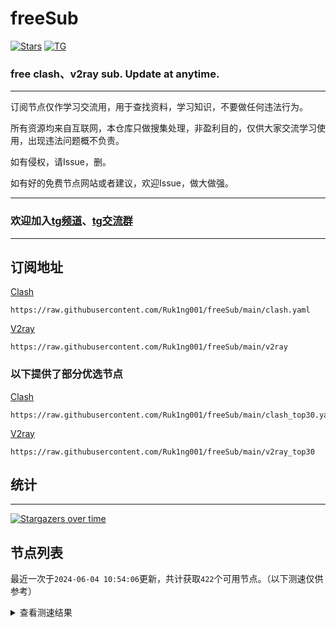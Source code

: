 # freeSub
[![Stars](https://img.shields.io/github/stars/Ruk1ng001/freeSub)](https://github.com/Ruk1ng001/freeSub/stargazers)
[![TG](https://img.shields.io/badge/Telegram-gray?logo=Telegram)](https://t.me/Ruk1ng001)
### free clash、v2ray sub. Update at anytime.

---

订阅节点仅作学习交流用，用于查找资料，学习知识，不要做任何违法行为。

所有资源均来自互联网，本仓库只做搜集处理，非盈利目的，仅供大家交流学习使用，出现违法问题概不负责。

如有侵权，请Issue，删。

如有好的免费节点网站或者建议，欢迎Issue，做大做强。

---

### 欢迎加入[tg频道](https://t.me/Ruk1ng001)、[tg交流群](https://t.me/+-e-b04EE5Cw2NmU1)

---

## 订阅地址
[Clash](https://raw.githubusercontent.com/Ruk1ng001/freeSub/main/clash.yaml)
```
https://raw.githubusercontent.com/Ruk1ng001/freeSub/main/clash.yaml
```
[V2ray](https://raw.githubusercontent.com/Ruk1ng001/freeSub/main/v2ray)
```
https://raw.githubusercontent.com/Ruk1ng001/freeSub/main/v2ray
```
### 以下提供了部分优选节点

[Clash](https://raw.githubusercontent.com/Ruk1ng001/freeSub/main/clash_top30.yaml)
```
https://raw.githubusercontent.com/Ruk1ng001/freeSub/main/clash_top30.yaml
```
[V2ray](https://raw.githubusercontent.com/Ruk1ng001/freeSub/main/v2ray_top30)
```
https://raw.githubusercontent.com/Ruk1ng001/freeSub/main/v2ray_top30
```

## 统计

---

[![Stargazers over time](https://starchart.cc/Ruk1ng001/freeSub.svg)](https://starchart.cc/Ruk1ng001/freeSub)

## 节点列表

最近一次于`2024-06-04 10:54:06`更新，共计获取`422`个可用节点。（以下测速仅供参考）

<details> <summary>查看测速结果</summary>

| 序号 | 节点 | 带宽 | 延迟 |
|:--:|:--:|:--:|:--:|
 | 1 | TW😈github.com/Ruk1ng001_-373949811 | 4.16MB/s | 389.00ms |
 | 2 | CN😈github.com/Ruk1ng001_-1778984012 | 4.10MB/s | 370.00ms |
 | 3 | Other😈github.com/Ruk1ng001_1540433588 | 3.94MB/s | 423.00ms |
 | 4 | CN😈github.com/Ruk1ng001_-1475581390 | 3.90MB/s | 425.00ms |
 | 5 | CN😈github.com/Ruk1ng001_193044642 | 3.44MB/s | 488.00ms |
 | 6 | CN😈github.com/Ruk1ng001_2026941423 | 3.14MB/s | 1126.00ms |
 | 7 | HK😈github.com/Ruk1ng001_-1246369307 | 3.04MB/s | 444.00ms |
 | 8 | CA😈github.com/Ruk1ng001_-1024021329 | 2.74MB/s | 823.00ms |
 | 9 | CA😈github.com/Ruk1ng001_-1748553046 | 2.57MB/s | 909.00ms |
 | 10 | JP😈github.com/Ruk1ng001_1537718282 | 2.53MB/s | 460.00ms |
 | 11 | CH😈github.com/Ruk1ng001_-2039357958 | 2.37MB/s | 402.00ms |
 | 12 | HK😈github.com/Ruk1ng001_-1711970772 | 2.31MB/s | 661.00ms |
 | 13 | SG😈github.com/Ruk1ng001_-1215484271 | 2.30MB/s | 488.00ms |
 | 14 | CA😈github.com/Ruk1ng001_-1398719371 | 2.29MB/s | 908.00ms |
 | 15 | CA😈github.com/Ruk1ng001_1990736453 | 2.28MB/s | 889.00ms |
 | 16 | Other😈github.com/Ruk1ng001_1429229212 | 2.00MB/s | 1427.00ms |
 | 17 | CN😈github.com/Ruk1ng001_146912623 | 1.90MB/s | 780.00ms |
 | 18 | TW😈github.com/Ruk1ng001_25263239 | 1.84MB/s | 949.00ms |
 | 19 | CN😈github.com/Ruk1ng001_-526312261 | 1.84MB/s | 699.00ms |
 | 20 | CA😈github.com/Ruk1ng001_-1325656045 | 1.75MB/s | 851.00ms |
 | 21 | UM😈github.com/Ruk1ng001_-1116103577 | 1.72MB/s | 1282.00ms |
 | 22 | CA😈github.com/Ruk1ng001_1754639500 | 1.66MB/s | 1290.00ms |
 | 23 | JP😈github.com/Ruk1ng001_-1664460407 | 1.49MB/s | 1595.00ms |
 | 24 | JP😈github.com/Ruk1ng001_-998054739 | 1.42MB/s | 665.00ms |
 | 25 | UM😈github.com/Ruk1ng001_1348638439 | 1.42MB/s | 1175.00ms |
 | 26 | UM😈github.com/Ruk1ng001_1263919475 | 1.41MB/s | 1488.00ms |
 | 27 | CN😈github.com/Ruk1ng001_1956124865 | 1.37MB/s | 617.00ms |
 | 28 | TW😈github.com/Ruk1ng001_1684883104 | 1.31MB/s | 1319.00ms |
 | 29 | UM😈github.com/Ruk1ng001_113062972 | 1.30MB/s | 1253.00ms |
 | 30 | CA😈github.com/Ruk1ng001_2039806136 | 1.30MB/s | 1036.00ms |
 | 31 | CA😈github.com/Ruk1ng001_-445362946 | 1.29MB/s | 1533.00ms |
 | 32 | CA😈github.com/Ruk1ng001_-1494982010 | 1.29MB/s | 1615.00ms |
 | 33 | CA😈github.com/Ruk1ng001_-1967456951 | 1.28MB/s | 1502.00ms |
 | 34 | UM😈github.com/Ruk1ng001_2117225945 | 1.26MB/s | 1255.00ms |
 | 35 | Other😈github.com/Ruk1ng001_-1945634046 | 1.25MB/s | 590.00ms |
 | 36 | CA😈github.com/Ruk1ng001_750209520 | 1.22MB/s | 1635.00ms |
 | 37 | UM😈github.com/Ruk1ng001_770685880 | 1.21MB/s | 1066.00ms |
 | 38 | CA😈github.com/Ruk1ng001_1762558130 | 1.19MB/s | 1450.00ms |
 | 39 | CA😈github.com/Ruk1ng001_2145981711 | 1.18MB/s | 1649.00ms |
 | 40 | UM😈github.com/Ruk1ng001_-1295597631 | 1.18MB/s | 1683.00ms |
 | 41 | CA😈github.com/Ruk1ng001_-1989250554 | 1.16MB/s | 1081.00ms |
 | 42 | HK😈github.com/Ruk1ng001_672219509 | 1.16MB/s | 1467.00ms |
 | 43 | UM😈github.com/Ruk1ng001_-1986465562 | 1.14MB/s | 1132.00ms |
 | 44 | CA😈github.com/Ruk1ng001_1885262548 | 1.13MB/s | 1618.00ms |
 | 45 | CA😈github.com/Ruk1ng001_-512728682 | 1.13MB/s | 1714.00ms |
 | 46 | CA😈github.com/Ruk1ng001_1346541871 | 1.12MB/s | 1828.00ms |
 | 47 | UM😈github.com/Ruk1ng001_218289681 | 1.10MB/s | 1468.00ms |
 | 48 | Other😈github.com/Ruk1ng001_-1257421967 | 1.09MB/s | 1351.00ms |
 | 49 | Euro😈github.com/Ruk1ng001_-325578935 | 1.09MB/s | 912.00ms |
 | 50 | CA😈github.com/Ruk1ng001_834795342 | 1.08MB/s | 2018.00ms |
 | 51 | UM😈github.com/Ruk1ng001_1043516510 | 1.06MB/s | 1215.00ms |
 | 52 | UM😈github.com/Ruk1ng001_-1039305949 | 1.06MB/s | 1356.00ms |
 | 53 | CA😈github.com/Ruk1ng001_1313757205 | 1.06MB/s | 1695.00ms |
 | 54 | CA😈github.com/Ruk1ng001_1864580791 | 1.06MB/s | 1579.00ms |
 | 55 | CA😈github.com/Ruk1ng001_1404508037 | 1.05MB/s | 1684.00ms |
 | 56 | CA😈github.com/Ruk1ng001_-1537019358 | 1.04MB/s | 1560.00ms |
 | 57 | CA😈github.com/Ruk1ng001_200979588 | 1.04MB/s | 1322.00ms |
 | 58 | CA😈github.com/Ruk1ng001_1055795771 | 1.03MB/s | 1584.00ms |
 | 59 | CA😈github.com/Ruk1ng001_-1561258641 | 1.03MB/s | 1234.00ms |
 | 60 | SE😈github.com/Ruk1ng001_1134897662 | 1.03MB/s | 1617.00ms |
 | 61 | UM😈github.com/Ruk1ng001_1303543440 | 1.03MB/s | 1228.00ms |
 | 62 | CA😈github.com/Ruk1ng001_-896856930 | 1.03MB/s | 1282.00ms |
 | 63 | CA😈github.com/Ruk1ng001_-1296741748 | 1.02MB/s | 1512.00ms |
 | 64 | UM😈github.com/Ruk1ng001_1472351678 | 1.02MB/s | 1231.00ms |
 | 65 | UM😈github.com/Ruk1ng001_-553933340 | 1.00MB/s | 1244.00ms |
 | 66 | CA😈github.com/Ruk1ng001_1293469075 | 1020.20KB/s | 1388.00ms |
 | 67 | UM😈github.com/Ruk1ng001_-2100351759 | 1019.81KB/s | 1267.00ms |
 | 68 | UM😈github.com/Ruk1ng001_2054894954 | 1018.38KB/s | 1221.00ms |
 | 69 | CA😈github.com/Ruk1ng001_-727886657 | 1018.28KB/s | 1269.00ms |
 | 70 | Other😈github.com/Ruk1ng001_914994473 | 1017.75KB/s | 835.00ms |
 | 71 | US😈github.com/Ruk1ng001_1196487454 | 1015.28KB/s | 1083.00ms |
 | 72 | FR😈github.com/Ruk1ng001_-808344030 | 1010.41KB/s | 881.00ms |
 | 73 | CA😈github.com/Ruk1ng001_819571591 | 1003.00KB/s | 1441.00ms |
 | 74 | CA😈github.com/Ruk1ng001_-1434398084 | 1001.30KB/s | 1528.00ms |
 | 75 | CN😈github.com/Ruk1ng001_83798323 | 993.06KB/s | 386.00ms |
 | 76 | CA😈github.com/Ruk1ng001_1898980576 | 992.80KB/s | 1946.00ms |
 | 77 | UM😈github.com/Ruk1ng001_-541801398 | 992.66KB/s | 704.00ms |
 | 78 | Other😈github.com/Ruk1ng001_1045767185 | 987.81KB/s | 1851.00ms |
 | 79 | KZ😈github.com/Ruk1ng001_1381360211 | 981.39KB/s | 1110.00ms |
 | 80 | CA😈github.com/Ruk1ng001_-342995459 | 980.59KB/s | 1969.00ms |
 | 81 | US😈github.com/Ruk1ng001_751801315 | 974.54KB/s | 725.00ms |
 | 82 | SG😈github.com/Ruk1ng001_-2134427733 | 972.28KB/s | 392.00ms |
 | 83 | CN😈github.com/Ruk1ng001_-495126763 | 970.07KB/s | 406.00ms |
 | 84 | US😈github.com/Ruk1ng001_-2075351325 | 969.30KB/s | 756.00ms |
 | 85 | GB😈github.com/Ruk1ng001_-451879601 | 968.71KB/s | 977.00ms |
 | 86 | US😈github.com/Ruk1ng001_861234925 | 963.14KB/s | 989.00ms |
 | 87 | Other😈github.com/Ruk1ng001_1877566203 | 962.08KB/s | 886.00ms |
 | 88 | CA😈github.com/Ruk1ng001_-693337750 | 961.60KB/s | 1848.00ms |
 | 89 | GB😈github.com/Ruk1ng001_636364038 | 960.59KB/s | 1346.00ms |
 | 90 | US😈github.com/Ruk1ng001_2059897149 | 959.28KB/s | 728.00ms |
 | 91 | US😈github.com/Ruk1ng001_-98611197 | 958.49KB/s | 748.00ms |
 | 92 | CA😈github.com/Ruk1ng001_1252535775 | 956.25KB/s | 1407.00ms |
 | 93 | Euro😈github.com/Ruk1ng001_-255887498 | 954.62KB/s | 793.00ms |
 | 94 | Other😈github.com/Ruk1ng001_-1973949967 | 953.56KB/s | 765.00ms |
 | 95 | FR😈github.com/Ruk1ng001_955397849 | 952.72KB/s | 927.00ms |
 | 96 | Euro😈github.com/Ruk1ng001_339469019 | 951.90KB/s | 1359.00ms |
 | 97 | UM😈github.com/Ruk1ng001_-260591566 | 950.33KB/s | 816.00ms |
 | 98 | US😈github.com/Ruk1ng001_359337624 | 950.14KB/s | 745.00ms |
 | 99 | KR😈github.com/Ruk1ng001_1125428472 | 947.98KB/s | 1662.00ms |
 | 100 | UM😈github.com/Ruk1ng001_-365229231 | 947.33KB/s | 863.00ms |
 | 101 | IE😈github.com/Ruk1ng001_396799181 | 947.09KB/s | 944.00ms |
 | 102 | UM😈github.com/Ruk1ng001_-1196661995 | 944.58KB/s | 758.00ms |
 | 103 | FR😈github.com/Ruk1ng001_-1061809872 | 944.40KB/s | 986.00ms |
 | 104 | CN😈github.com/Ruk1ng001_-1180751006 | 936.98KB/s | 1390.00ms |
 | 105 | FR😈github.com/Ruk1ng001_-416544445 | 931.89KB/s | 783.00ms |
 | 106 | FR😈github.com/Ruk1ng001_1940263112 | 931.83KB/s | 1814.00ms |
 | 107 | CA😈github.com/Ruk1ng001_1146019942 | 929.36KB/s | 1767.00ms |
 | 108 | Other😈github.com/Ruk1ng001_-904167292 | 927.47KB/s | 1794.00ms |
 | 109 | PL😈github.com/Ruk1ng001_-1461598562 | 926.25KB/s | 1040.00ms |
 | 110 | FR😈github.com/Ruk1ng001_1582206346 | 925.82KB/s | 968.00ms |
 | 111 | FR😈github.com/Ruk1ng001_-379124212 | 920.16KB/s | 797.00ms |
 | 112 | FR😈github.com/Ruk1ng001_2090908757 | 912.54KB/s | 796.00ms |
 | 113 | UM😈github.com/Ruk1ng001_47782450 | 910.70KB/s | 840.00ms |
 | 114 | Other😈github.com/Ruk1ng001_1204572425 | 909.13KB/s | 814.00ms |
 | 115 | CA😈github.com/Ruk1ng001_-316410428 | 907.98KB/s | 1946.00ms |
 | 116 | CA😈github.com/Ruk1ng001_-189472759 | 904.38KB/s | 1507.00ms |
 | 117 | US😈github.com/Ruk1ng001_-1307615439 | 904.38KB/s | 741.00ms |
 | 118 | CA😈github.com/Ruk1ng001_1132634313 | 903.11KB/s | 939.00ms |
 | 119 | US😈github.com/Ruk1ng001_1823598975 | 902.22KB/s | 879.00ms |
 | 120 | GB😈github.com/Ruk1ng001_-1336301803 | 898.45KB/s | 702.00ms |
 | 121 | UM😈github.com/Ruk1ng001_1164939621 | 897.08KB/s | 924.00ms |
 | 122 | HK😈github.com/Ruk1ng001_1105575492 | 896.24KB/s | 603.00ms |
 | 123 | RU😈github.com/Ruk1ng001_-1192017962 | 896.12KB/s | 1017.00ms |
 | 124 | CA😈github.com/Ruk1ng001_-996834628 | 893.89KB/s | 1310.00ms |
 | 125 | Other😈github.com/Ruk1ng001_2137823611 | 892.27KB/s | 856.00ms |
 | 126 | US😈github.com/Ruk1ng001_1646410468 | 890.45KB/s | 759.00ms |
 | 127 | CN😈github.com/Ruk1ng001_1825079926 | 889.04KB/s | 437.00ms |
 | 128 | FR😈github.com/Ruk1ng001_-1255259185 | 887.39KB/s | 1110.00ms |
 | 129 | FR😈github.com/Ruk1ng001_-790404634 | 883.33KB/s | 998.00ms |
 | 130 | RU😈github.com/Ruk1ng001_1143344296 | 881.61KB/s | 1113.00ms |
 | 131 | FR😈github.com/Ruk1ng001_1810107631 | 881.11KB/s | 811.00ms |
 | 132 | FR😈github.com/Ruk1ng001_1907252038 | 880.87KB/s | 817.00ms |
 | 133 | FR😈github.com/Ruk1ng001_1837942177 | 880.45KB/s | 795.00ms |
 | 134 | UM😈github.com/Ruk1ng001_972258743 | 880.14KB/s | 1023.00ms |
 | 135 | FR😈github.com/Ruk1ng001_1158107128 | 878.36KB/s | 1025.00ms |
 | 136 | Euro😈github.com/Ruk1ng001_523394580 | 878.19KB/s | 1680.00ms |
 | 137 | UM😈github.com/Ruk1ng001_226075827 | 876.10KB/s | 1701.00ms |
 | 138 | SE😈github.com/Ruk1ng001_-2007735566 | 870.97KB/s | 1523.00ms |
 | 139 | FR😈github.com/Ruk1ng001_1300892440 | 869.80KB/s | 972.00ms |
 | 140 | FR😈github.com/Ruk1ng001_-549524324 | 869.04KB/s | 981.00ms |
 | 141 | CA😈github.com/Ruk1ng001_577571612 | 869.03KB/s | 1227.00ms |
 | 142 | CA😈github.com/Ruk1ng001_-1938655957 | 862.50KB/s | 1713.00ms |
 | 143 | FR😈github.com/Ruk1ng001_-933872702 | 860.37KB/s | 1180.00ms |
 | 144 | TW😈github.com/Ruk1ng001_-255750114 | 860.18KB/s | 1676.00ms |
 | 145 | FR😈github.com/Ruk1ng001_-903392398 | 860.07KB/s | 821.00ms |
 | 146 | US😈github.com/Ruk1ng001_-930677169 | 859.37KB/s | 1423.00ms |
 | 147 | CA😈github.com/Ruk1ng001_-369579163 | 858.74KB/s | 1795.00ms |
 | 148 | FR😈github.com/Ruk1ng001_607364820 | 854.86KB/s | 842.00ms |
 | 149 | FR😈github.com/Ruk1ng001_2045795544 | 854.63KB/s | 776.00ms |
 | 150 | Other😈github.com/Ruk1ng001_-969835935 | 853.80KB/s | 805.00ms |
 | 151 | UM😈github.com/Ruk1ng001_-225360127 | 853.32KB/s | 1414.00ms |
 | 152 | US😈github.com/Ruk1ng001_-1401226502 | 853.11KB/s | 1445.00ms |
 | 153 | CN😈github.com/Ruk1ng001_1843838071 | 851.60KB/s | 1545.00ms |
 | 154 | FR😈github.com/Ruk1ng001_1540704172 | 851.09KB/s | 834.00ms |
 | 155 | FR😈github.com/Ruk1ng001_-1815876387 | 850.81KB/s | 832.00ms |
 | 156 | US😈github.com/Ruk1ng001_476576167 | 847.61KB/s | 802.00ms |
 | 157 | TW😈github.com/Ruk1ng001_-1287843981 | 846.68KB/s | 1512.00ms |
 | 158 | FR😈github.com/Ruk1ng001_1037780964 | 842.61KB/s | 771.00ms |
 | 159 | UM😈github.com/Ruk1ng001_-2005934055 | 839.80KB/s | 829.00ms |
 | 160 | FR😈github.com/Ruk1ng001_-1556674725 | 837.96KB/s | 849.00ms |
 | 161 | Other😈github.com/Ruk1ng001_841635199 | 834.64KB/s | 891.00ms |
 | 162 | FR😈github.com/Ruk1ng001_-726199911 | 833.19KB/s | 1074.00ms |
 | 163 | US😈github.com/Ruk1ng001_-836886721 | 833.08KB/s | 1022.00ms |
 | 164 | JP😈github.com/Ruk1ng001_-1068815478 | 831.37KB/s | 439.00ms |
 | 165 | CA😈github.com/Ruk1ng001_-155765267 | 830.74KB/s | 1449.00ms |
 | 166 | UM😈github.com/Ruk1ng001_-1854696197 | 828.66KB/s | 908.00ms |
 | 167 | FR😈github.com/Ruk1ng001_331755800 | 828.27KB/s | 836.00ms |
 | 168 | Other😈github.com/Ruk1ng001_-1690197217 | 827.10KB/s | 975.00ms |
 | 169 | FR😈github.com/Ruk1ng001_-834642622 | 824.66KB/s | 850.00ms |
 | 170 | FR😈github.com/Ruk1ng001_1458109122 | 822.57KB/s | 1556.00ms |
 | 171 | US😈github.com/Ruk1ng001_1731875963 | 821.20KB/s | 1124.00ms |
 | 172 | FR😈github.com/Ruk1ng001_789564023 | 819.30KB/s | 1028.00ms |
 | 173 | IE😈github.com/Ruk1ng001_450485023 | 816.54KB/s | 974.00ms |
 | 174 | FR😈github.com/Ruk1ng001_-1182933090 | 814.47KB/s | 1337.00ms |
 | 175 | CN😈github.com/Ruk1ng001_-1829610778 | 814.40KB/s | 1402.00ms |
 | 176 | GB😈github.com/Ruk1ng001_142525305 | 813.85KB/s | 1035.00ms |
 | 177 | Other😈github.com/Ruk1ng001_-962040677 | 812.44KB/s | 910.00ms |
 | 178 | FR😈github.com/Ruk1ng001_-771843790 | 810.81KB/s | 818.00ms |
 | 179 | Other😈github.com/Ruk1ng001_-373948873 | 806.08KB/s | 861.00ms |
 | 180 | CA😈github.com/Ruk1ng001_1397889987 | 802.90KB/s | 1812.00ms |
 | 181 | DE😈github.com/Ruk1ng001_-1549196846 | 802.68KB/s | 921.00ms |
 | 182 | UM😈github.com/Ruk1ng001_-1920061911 | 801.21KB/s | 1239.00ms |
 | 183 | CA😈github.com/Ruk1ng001_1301466806 | 797.84KB/s | 1944.00ms |
 | 184 | CA😈github.com/Ruk1ng001_-1175857349 | 793.56KB/s | 1559.00ms |
 | 185 | UM😈github.com/Ruk1ng001_112368244 | 792.28KB/s | 794.00ms |
 | 186 | CN😈github.com/Ruk1ng001_85191296 | 790.68KB/s | 1407.00ms |
 | 187 | CA😈github.com/Ruk1ng001_-1975871129 | 789.52KB/s | 1540.00ms |
 | 188 | Americas😈github.com/Ruk1ng001_1388672434 | 787.28KB/s | 2056.00ms |
 | 189 | FR😈github.com/Ruk1ng001_1063657475 | 784.99KB/s | 1719.00ms |
 | 190 | Asia😈github.com/Ruk1ng001_-1338012212 | 784.63KB/s | 719.00ms |
 | 191 | FR😈github.com/Ruk1ng001_475009219 | 781.52KB/s | 1067.00ms |
 | 192 | FR😈github.com/Ruk1ng001_-1857771266 | 779.00KB/s | 888.00ms |
 | 193 | PL😈github.com/Ruk1ng001_-2015781005 | 777.86KB/s | 1026.00ms |
 | 194 | Other😈github.com/Ruk1ng001_-1145117472 | 775.56KB/s | 964.00ms |
 | 195 | US😈github.com/Ruk1ng001_-1432701437 | 772.63KB/s | 997.00ms |
 | 196 | US😈github.com/Ruk1ng001_-1144686987 | 763.75KB/s | 1051.00ms |
 | 197 | FR😈github.com/Ruk1ng001_2065431990 | 760.58KB/s | 1865.00ms |
 | 198 | FR😈github.com/Ruk1ng001_460132446 | 754.92KB/s | 1508.00ms |
 | 199 | UM😈github.com/Ruk1ng001_-1090185355 | 752.93KB/s | 1577.00ms |
 | 200 | UK😈github.com/Ruk1ng001_1729989681 | 751.10KB/s | 752.00ms |
 | 201 | FR😈github.com/Ruk1ng001_1183638361 | 748.40KB/s | 892.00ms |
 | 202 | CN😈github.com/Ruk1ng001_1817704910 | 746.71KB/s | 1313.00ms |
 | 203 | RU😈github.com/Ruk1ng001_-1510030157 | 740.85KB/s | 1117.00ms |
 | 204 | PL😈github.com/Ruk1ng001_-1858775381 | 740.82KB/s | 1031.00ms |
 | 205 | US😈github.com/Ruk1ng001_1426887277 | 739.95KB/s | 1049.00ms |
 | 206 | UM😈github.com/Ruk1ng001_114711799 | 739.88KB/s | 1362.00ms |
 | 207 | CN😈github.com/Ruk1ng001_-141037661 | 738.85KB/s | 927.00ms |
 | 208 | UM😈github.com/Ruk1ng001_-1491882096 | 730.79KB/s | 1173.00ms |
 | 209 | Other😈github.com/Ruk1ng001_699531975 | 730.71KB/s | 1052.00ms |
 | 210 | GB😈github.com/Ruk1ng001_-484638467 | 727.58KB/s | 719.00ms |
 | 211 | GB😈github.com/Ruk1ng001_-1230510135 | 726.29KB/s | 756.00ms |
 | 212 | CA😈github.com/Ruk1ng001_-1163513207 | 726.13KB/s | 1747.00ms |
 | 213 | Other😈github.com/Ruk1ng001_788027849 | 724.74KB/s | 1064.00ms |
 | 214 | JP😈github.com/Ruk1ng001_-1656120835 | 722.96KB/s | 784.00ms |
 | 215 | GB😈github.com/Ruk1ng001_-2123012980 | 721.33KB/s | 762.00ms |
 | 216 | CN😈github.com/Ruk1ng001_50248640 | 721.13KB/s | 1554.00ms |
 | 217 | FR😈github.com/Ruk1ng001_1428602512 | 720.15KB/s | 817.00ms |
 | 218 | Other😈github.com/Ruk1ng001_1332482504 | 704.24KB/s | 1106.00ms |
 | 219 | CA😈github.com/Ruk1ng001_-522922884 | 701.84KB/s | 1272.00ms |
 | 220 | FR😈github.com/Ruk1ng001_995614948 | 698.45KB/s | 1123.00ms |
 | 221 | CA😈github.com/Ruk1ng001_773582329 | 698.25KB/s | 1960.00ms |
 | 222 | DE😈github.com/Ruk1ng001_-1157089419 | 697.11KB/s | 1107.00ms |
 | 223 | Other😈github.com/Ruk1ng001_494852663 | 694.53KB/s | 1114.00ms |
 | 224 | Other😈github.com/Ruk1ng001_898959783 | 693.93KB/s | 1409.00ms |
 | 225 | DE😈github.com/Ruk1ng001_1010364568 | 693.80KB/s | 1093.00ms |
 | 226 | DE😈github.com/Ruk1ng001_677993307 | 692.09KB/s | 1117.00ms |
 | 227 | US😈github.com/Ruk1ng001_-127118485 | 688.91KB/s | 834.00ms |
 | 228 | CA😈github.com/Ruk1ng001_576474986 | 669.76KB/s | 2248.00ms |
 | 229 | DE😈github.com/Ruk1ng001_1867123431 | 668.67KB/s | 1240.00ms |
 | 230 | US😈github.com/Ruk1ng001_-465892498 | 665.68KB/s | 914.00ms |
 | 231 | CA😈github.com/Ruk1ng001_-2121860939 | 660.69KB/s | 1212.00ms |
 | 232 | NL😈github.com/Ruk1ng001_-1924944101 | 657.52KB/s | 1143.00ms |
 | 233 | DE😈github.com/Ruk1ng001_60235898 | 655.83KB/s | 1133.00ms |
 | 234 | VE😈github.com/Ruk1ng001_-1847239308 | 651.30KB/s | 906.00ms |
 | 235 | Asia😈github.com/Ruk1ng001_1513479282 | 647.39KB/s | 1344.00ms |
 | 236 | DE😈github.com/Ruk1ng001_-2140880176 | 645.66KB/s | 1135.00ms |
 | 237 | Other😈github.com/Ruk1ng001_1901578880 | 644.36KB/s | 1147.00ms |
 | 238 | US😈github.com/Ruk1ng001_1490566360 | 644.09KB/s | 868.00ms |
 | 239 | Other😈github.com/Ruk1ng001_1482762826 | 641.06KB/s | 1345.00ms |
 | 240 | DE😈github.com/Ruk1ng001_-1822289774 | 632.95KB/s | 1172.00ms |
 | 241 | CA😈github.com/Ruk1ng001_899923451 | 631.46KB/s | 1955.00ms |
 | 242 | NL😈github.com/Ruk1ng001_-159133177 | 631.24KB/s | 1120.00ms |
 | 243 | DE😈github.com/Ruk1ng001_-2005356226 | 629.65KB/s | 1177.00ms |
 | 244 | KR😈github.com/Ruk1ng001_897863684 | 610.67KB/s | 1343.00ms |
 | 245 | FR😈github.com/Ruk1ng001_49151771 | 599.43KB/s | 1923.00ms |
 | 246 | TW😈github.com/Ruk1ng001_1170082256 | 595.26KB/s | 1946.00ms |
 | 247 | NL😈github.com/Ruk1ng001_-1308147619 | 587.14KB/s | 1178.00ms |
 | 248 | FR😈github.com/Ruk1ng001_1972596040 | 579.77KB/s | 1876.00ms |
 | 249 | NL😈github.com/Ruk1ng001_-206480777 | 579.51KB/s | 995.00ms |
 | 250 | US😈github.com/Ruk1ng001_445023364 | 576.81KB/s | 886.00ms |
 | 251 | FR😈github.com/Ruk1ng001_118942455 | 574.58KB/s | 1896.00ms |
 | 252 | CA😈github.com/Ruk1ng001_1602438490 | 572.61KB/s | 2165.00ms |
 | 253 | TW😈github.com/Ruk1ng001_-1076426700 | 572.60KB/s | 1559.00ms |
 | 254 | CA😈github.com/Ruk1ng001_952381095 | 568.33KB/s | 1623.00ms |
 | 255 | PL😈github.com/Ruk1ng001_190978668 | 567.94KB/s | 1234.00ms |
 | 256 | CA😈github.com/Ruk1ng001_1851543490 | 561.16KB/s | 2126.00ms |
 | 257 | CA😈github.com/Ruk1ng001_-367652200 | 555.54KB/s | 2082.00ms |
 | 258 | US😈github.com/Ruk1ng001_-819769132 | 554.66KB/s | 1135.00ms |
 | 259 | UM😈github.com/Ruk1ng001_-1970139382 | 551.68KB/s | 1726.00ms |
 | 260 | GB😈github.com/Ruk1ng001_1079250985 | 543.16KB/s | 1413.00ms |
 | 261 | SG😈github.com/Ruk1ng001_944543836 | 520.53KB/s | 937.00ms |
 | 262 | Americas😈github.com/Ruk1ng001_-515146921 | 504.99KB/s | 1306.00ms |
 | 263 | Asia😈github.com/Ruk1ng001_517493603 | 497.51KB/s | 1971.00ms |
 | 264 | CA😈github.com/Ruk1ng001_2003495174 | 491.33KB/s | 2417.00ms |
 | 265 | CA😈github.com/Ruk1ng001_2135935245 | 482.43KB/s | 1519.00ms |
 | 266 | CA😈github.com/Ruk1ng001_-825650430 | 478.44KB/s | 1733.00ms |
 | 267 | CA😈github.com/Ruk1ng001_-292540982 | 471.30KB/s | 1737.00ms |
 | 268 | PL😈github.com/Ruk1ng001_1723266525 | 467.06KB/s | 810.00ms |
 | 269 | Euro😈github.com/Ruk1ng001_-1231604454 | 465.77KB/s | 1527.00ms |
 | 270 | CA😈github.com/Ruk1ng001_-1607020291 | 464.81KB/s | 2090.00ms |
 | 271 | CA😈github.com/Ruk1ng001_493520724 | 459.51KB/s | 1617.00ms |
 | 272 | CA😈github.com/Ruk1ng001_54531584 | 449.76KB/s | 1512.00ms |
 | 273 | CA😈github.com/Ruk1ng001_1111747854 | 447.04KB/s | 1286.00ms |
 | 274 | FR😈github.com/Ruk1ng001_-1541685197 | 443.54KB/s | 769.00ms |
 | 275 | CA😈github.com/Ruk1ng001_1804542208 | 435.99KB/s | 1940.00ms |
 | 276 | US😈github.com/Ruk1ng001_-1113045668 | 418.25KB/s | 1642.00ms |
 | 277 | PL😈github.com/Ruk1ng001_-398873572 | 403.83KB/s | 1063.00ms |
 | 278 | JP😈github.com/Ruk1ng001_-2012582652 | 401.55KB/s | 712.00ms |
 | 279 | CA😈github.com/Ruk1ng001_878724872 | 400.16KB/s | 1486.00ms |
 | 280 | SG😈github.com/Ruk1ng001_-2131096342 | 399.14KB/s | 388.00ms |
 | 281 | CA😈github.com/Ruk1ng001_1165151255 | 386.10KB/s | 1844.00ms |
 | 282 | PL😈github.com/Ruk1ng001_727207495 | 377.53KB/s | 1185.00ms |
 | 283 | Other😈github.com/Ruk1ng001_1940271397 | 371.47KB/s | 1052.00ms |
 | 284 | TW😈github.com/Ruk1ng001_-1082638339 | 368.63KB/s | 2535.00ms |
 | 285 | CA😈github.com/Ruk1ng001_1321590311 | 361.11KB/s | 1721.00ms |
 | 286 | Euro😈github.com/Ruk1ng001_1654497340 | 351.47KB/s | 1807.00ms |
 | 287 | CN😈github.com/Ruk1ng001_705449927 | 351.40KB/s | 2109.00ms |
 | 288 | CA😈github.com/Ruk1ng001_1548902291 | 350.64KB/s | 2962.00ms |
 | 289 | TW😈github.com/Ruk1ng001_-1409113450 | 348.87KB/s | 1537.00ms |
 | 290 | CA😈github.com/Ruk1ng001_859666330 | 347.30KB/s | 2022.00ms |
 | 291 | CA😈github.com/Ruk1ng001_-751268571 | 345.88KB/s | 2340.00ms |
 | 292 | CA😈github.com/Ruk1ng001_-1472012229 | 342.18KB/s | 1482.00ms |
 | 293 | CA😈github.com/Ruk1ng001_-1206817316 | 335.58KB/s | 2329.00ms |
 | 294 | PL😈github.com/Ruk1ng001_1367369137 | 331.42KB/s | 1287.00ms |
 | 295 | CA😈github.com/Ruk1ng001_279390151 | 326.63KB/s | 2438.00ms |
 | 296 | PL😈github.com/Ruk1ng001_-211707764 | 316.69KB/s | 1486.00ms |
 | 297 | Other😈github.com/Ruk1ng001_403432722 | 314.13KB/s | 2072.00ms |
 | 298 | PL😈github.com/Ruk1ng001_610010861 | 312.13KB/s | 1348.00ms |
 | 299 | FR😈github.com/Ruk1ng001_-634455245 | 308.48KB/s | 2133.00ms |
 | 300 | DE😈github.com/Ruk1ng001_458165570 | 308.23KB/s | 1212.00ms |
 | 301 | CA😈github.com/Ruk1ng001_-345208121 | 305.81KB/s | 1854.00ms |
 | 302 | FR😈github.com/Ruk1ng001_1511055292 | 299.80KB/s | 1528.00ms |
 | 303 | Other😈github.com/Ruk1ng001_-1389362920 | 294.49KB/s | 829.00ms |
 | 304 | SG😈github.com/Ruk1ng001_-1284769544 | 286.55KB/s | 1200.00ms |
 | 305 | CA😈github.com/Ruk1ng001_-1716620041 | 285.21KB/s | 2052.00ms |
 | 306 | SG😈github.com/Ruk1ng001_59509070 | 283.99KB/s | 1186.00ms |
 | 307 | CA😈github.com/Ruk1ng001_-2111222179 | 281.21KB/s | 2245.00ms |
 | 308 | FR😈github.com/Ruk1ng001_628322009 | 278.90KB/s | 779.00ms |
 | 309 | PL😈github.com/Ruk1ng001_-140596146 | 277.57KB/s | 1344.00ms |
 | 310 | SG😈github.com/Ruk1ng001_1320228236 | 265.69KB/s | 1240.00ms |
 | 311 | UM😈github.com/Ruk1ng001_-1653275997 | 265.42KB/s | 2249.00ms |
 | 312 | PL😈github.com/Ruk1ng001_2090955147 | 263.68KB/s | 999.00ms |
 | 313 | US😈github.com/Ruk1ng001_-1716887754 | 258.04KB/s | 1624.00ms |
 | 314 | PL😈github.com/Ruk1ng001_-72080606 | 257.68KB/s | 1123.00ms |
 | 315 | US😈github.com/Ruk1ng001_1113921414 | 257.10KB/s | 1932.00ms |
 | 316 | PL😈github.com/Ruk1ng001_805204726 | 254.63KB/s | 822.00ms |
 | 317 | PL😈github.com/Ruk1ng001_506080190 | 249.67KB/s | 1450.00ms |
 | 318 | PL😈github.com/Ruk1ng001_232560701 | 248.56KB/s | 1073.00ms |
 | 319 | FR😈github.com/Ruk1ng001_631136814 | 246.97KB/s | 1744.00ms |
 | 320 | PL😈github.com/Ruk1ng001_1391354938 | 245.96KB/s | 1342.00ms |
 | 321 | CA😈github.com/Ruk1ng001_1295306959 | 245.09KB/s | 1875.00ms |
 | 322 | Americas😈github.com/Ruk1ng001_660170770 | 244.82KB/s | 2399.00ms |
 | 323 | PL😈github.com/Ruk1ng001_-1409690240 | 240.79KB/s | 993.00ms |
 | 324 | UM😈github.com/Ruk1ng001_-1854220294 | 240.54KB/s | 1343.00ms |
 | 325 | UM😈github.com/Ruk1ng001_-986054600 | 239.58KB/s | 2338.00ms |
 | 326 | TW😈github.com/Ruk1ng001_-1340086646 | 239.28KB/s | 2303.00ms |
 | 327 | PL😈github.com/Ruk1ng001_-78977996 | 233.88KB/s | 2195.00ms |
 | 328 | UM😈github.com/Ruk1ng001_532150856 | 233.35KB/s | 2611.00ms |
 | 329 | RU😈github.com/Ruk1ng001_1194237637 | 228.37KB/s | 1180.00ms |
 | 330 | CA😈github.com/Ruk1ng001_-1731197804 | 225.60KB/s | 1872.00ms |
 | 331 | CA😈github.com/Ruk1ng001_1362513501 | 223.00KB/s | 1853.00ms |
 | 332 | TW😈github.com/Ruk1ng001_-1447900392 | 221.05KB/s | 2511.00ms |
 | 333 | PL😈github.com/Ruk1ng001_2061265995 | 215.86KB/s | 1055.00ms |
 | 334 | CA😈github.com/Ruk1ng001_-1950174997 | 215.43KB/s | 1872.00ms |
 | 335 | SG😈github.com/Ruk1ng001_-1967709828 | 212.71KB/s | 1282.00ms |
 | 336 | Other😈github.com/Ruk1ng001_1086922309 | 212.12KB/s | 2931.00ms |
 | 337 | FR😈github.com/Ruk1ng001_1128113646 | 211.58KB/s | 2297.00ms |
 | 338 | CA😈github.com/Ruk1ng001_-1182257461 | 209.20KB/s | 1682.00ms |
 | 339 | FR😈github.com/Ruk1ng001_628145102 | 205.65KB/s | 1334.00ms |
 | 340 | SG😈github.com/Ruk1ng001_1778976388 | 202.59KB/s | 1267.00ms |
 | 341 | CA😈github.com/Ruk1ng001_-1934107015 | 198.86KB/s | 1734.00ms |
 | 342 | CA😈github.com/Ruk1ng001_1958750988 | 197.75KB/s | 1424.00ms |
 | 343 | Other😈github.com/Ruk1ng001_-1544359383 | 195.03KB/s | 1242.00ms |
 | 344 | CA😈github.com/Ruk1ng001_-1094104911 | 190.67KB/s | 1680.00ms |
 | 345 | CA😈github.com/Ruk1ng001_-1954741112 | 188.27KB/s | 2327.00ms |
 | 346 | PL😈github.com/Ruk1ng001_-999976788 | 187.83KB/s | 1133.00ms |
 | 347 | PL😈github.com/Ruk1ng001_-1728090304 | 186.76KB/s | 1203.00ms |
 | 348 | CN😈github.com/Ruk1ng001_564322706 | 185.35KB/s | 2416.00ms |
 | 349 | CA😈github.com/Ruk1ng001_295479432 | 184.17KB/s | 2220.00ms |
 | 350 | SG😈github.com/Ruk1ng001_-203272899 | 181.94KB/s | 1337.00ms |
 | 351 | TW😈github.com/Ruk1ng001_184998897 | 181.13KB/s | 2751.00ms |
 | 352 | SG😈github.com/Ruk1ng001_916602364 | 181.11KB/s | 1330.00ms |
 | 353 | CA😈github.com/Ruk1ng001_-1438833553 | 176.35KB/s | 2034.00ms |
 | 354 | PL😈github.com/Ruk1ng001_72585541 | 174.13KB/s | 1027.00ms |
 | 355 | Other😈github.com/Ruk1ng001_658831828 | 172.49KB/s | 1424.00ms |
 | 356 | CN😈github.com/Ruk1ng001_-2133440890 | 171.96KB/s | 954.00ms |
 | 357 | FR😈github.com/Ruk1ng001_-2129147082 | 171.14KB/s | 1202.00ms |
 | 358 | FI😈github.com/Ruk1ng001_-832093801 | 170.79KB/s | 1268.00ms |
 | 359 | CA😈github.com/Ruk1ng001_-538347527 | 166.42KB/s | 2304.00ms |
 | 360 | CA😈github.com/Ruk1ng001_-1824154564 | 165.94KB/s | 1796.00ms |
 | 361 | TW😈github.com/Ruk1ng001_1998045222 | 163.08KB/s | 1901.00ms |
 | 362 | RU😈github.com/Ruk1ng001_528691366 | 162.31KB/s | 1921.00ms |
 | 363 | DE😈github.com/Ruk1ng001_-432965243 | 160.02KB/s | 1181.00ms |
 | 364 | PL😈github.com/Ruk1ng001_430710048 | 159.54KB/s | 1171.00ms |
 | 365 | Other😈github.com/Ruk1ng001_-404911409 | 159.18KB/s | 816.00ms |
 | 366 | CA😈github.com/Ruk1ng001_-499764664 | 158.36KB/s | 2605.00ms |
 | 367 | DE😈github.com/Ruk1ng001_-47021732 | 157.92KB/s | 1185.00ms |
 | 368 | TW😈github.com/Ruk1ng001_-1009148757 | 153.78KB/s | 2459.00ms |
 | 369 | CA😈github.com/Ruk1ng001_-1890001595 | 153.43KB/s | 2113.00ms |
 | 370 | FR😈github.com/Ruk1ng001_-274181699 | 151.48KB/s | 1019.00ms |
 | 371 | PL😈github.com/Ruk1ng001_977269022 | 150.49KB/s | 1204.00ms |
 | 372 | TW😈github.com/Ruk1ng001_-2025837458 | 149.42KB/s | 1899.00ms |
 | 373 | Other😈github.com/Ruk1ng001_-336020870 | 147.30KB/s | 2371.00ms |
 | 374 | US😈github.com/Ruk1ng001_1294667749 | 145.05KB/s | 1245.00ms |
 | 375 | PL😈github.com/Ruk1ng001_153672896 | 139.30KB/s | 1222.00ms |
 | 376 | PL😈github.com/Ruk1ng001_1550423410 | 136.45KB/s | 2004.00ms |
 | 377 | UM😈github.com/Ruk1ng001_2099714449 | 130.64KB/s | 1877.00ms |
 | 378 | SG😈github.com/Ruk1ng001_-414846659 | 128.22KB/s | 2070.00ms |
 | 379 | SG😈github.com/Ruk1ng001_1529393040 | 124.53KB/s | 1303.00ms |
 | 380 | SG😈github.com/Ruk1ng001_578114619 | 121.97KB/s | 1788.00ms |
 | 381 | SG😈github.com/Ruk1ng001_1698104974 | 121.76KB/s | 1257.00ms |
 | 382 | SG😈github.com/Ruk1ng001_-36704957 | 121.69KB/s | 1254.00ms |
 | 383 | SG😈github.com/Ruk1ng001_-1077634277 | 121.05KB/s | 1256.00ms |
 | 384 | SG😈github.com/Ruk1ng001_-2103280200 | 120.94KB/s | 1245.00ms |
 | 385 | SG😈github.com/Ruk1ng001_-1307539944 | 120.88KB/s | 1252.00ms |
 | 386 | SG😈github.com/Ruk1ng001_-2134369923 | 120.84KB/s | 1251.00ms |
 | 387 | SG😈github.com/Ruk1ng001_1518864211 | 120.64KB/s | 1249.00ms |
 | 388 | SG😈github.com/Ruk1ng001_1165338189 | 120.54KB/s | 1248.00ms |
 | 389 | SG😈github.com/Ruk1ng001_1724781220 | 120.52KB/s | 1239.00ms |
 | 390 | SG😈github.com/Ruk1ng001_-362920751 | 119.33KB/s | 1229.00ms |
 | 391 | SG😈github.com/Ruk1ng001_-928377194 | 118.05KB/s | 1239.00ms |
 | 392 | Africa😈github.com/Ruk1ng001_-2036895721 | 117.41KB/s | 2210.00ms |
 | 393 | SG😈github.com/Ruk1ng001_-1096426743 | 117.38KB/s | 1270.00ms |
 | 394 | UM😈github.com/Ruk1ng001_361451112 | 116.03KB/s | 2105.00ms |
 | 395 | FR😈github.com/Ruk1ng001_-2096321756 | 115.20KB/s | 2862.00ms |
 | 396 | US😈github.com/Ruk1ng001_1650935518 | 115.16KB/s | 928.00ms |
 | 397 | US😈github.com/Ruk1ng001_-1734462663 | 114.69KB/s | 2742.00ms |
 | 398 | PL😈github.com/Ruk1ng001_-728563756 | 112.33KB/s | 2773.00ms |
 | 399 | US😈github.com/Ruk1ng001_777952858 | 107.03KB/s | 2118.00ms |
 | 400 | CN😈github.com/Ruk1ng001_1207210027 | 105.30KB/s | 886.00ms |
 | 401 | FR😈github.com/Ruk1ng001_-1728010228 | 104.76KB/s | 2731.00ms |
 | 402 | UM😈github.com/Ruk1ng001_-234558492 | 104.29KB/s | 2054.00ms |
 | 403 | FR😈github.com/Ruk1ng001_1547493110 | 101.90KB/s | 2868.00ms |
 | 404 | Other😈github.com/Ruk1ng001_-311412768 | 99.04KB/s | 2066.00ms |
 | 405 | SG😈github.com/Ruk1ng001_1086011944 | 97.86KB/s | 1337.00ms |
 | 406 | Euro😈github.com/Ruk1ng001_45319295 | 94.19KB/s | 2105.00ms |
 | 407 | SG😈github.com/Ruk1ng001_-178781661 | 92.77KB/s | 1707.00ms |
 | 408 | SG😈github.com/Ruk1ng001_1846650742 | 92.70KB/s | 1366.00ms |
 | 409 | CA😈github.com/Ruk1ng001_-1458062871 | 92.66KB/s | 1800.00ms |
 | 410 | CA😈github.com/Ruk1ng001_961392496 | 92.29KB/s | 2828.00ms |
 | 411 | FR😈github.com/Ruk1ng001_-1053759612 | 86.51KB/s | 2781.00ms |
 | 412 | GB😈github.com/Ruk1ng001_1219859113 | 77.88KB/s | 1003.00ms |
 | 413 | SG😈github.com/Ruk1ng001_-1022707562 | 74.09KB/s | 1933.00ms |
 | 414 | CA😈github.com/Ruk1ng001_286035895 | 73.59KB/s | 2475.00ms |
 | 415 | US😈github.com/Ruk1ng001_1878698898 | 71.02KB/s | 984.00ms |
 | 416 | GB😈github.com/Ruk1ng001_-660552124 | 69.96KB/s | 998.00ms |
 | 417 | CA😈github.com/Ruk1ng001_-1924247627 | 67.01KB/s | 1618.00ms |
 | 418 | FR😈github.com/Ruk1ng001_-695916869 | 66.51KB/s | 2735.00ms |
 | 419 | UM😈github.com/Ruk1ng001_-634629778 | 63.35KB/s | 2555.00ms |
 | 420 | CA😈github.com/Ruk1ng001_352457683 | 62.76KB/s | 2788.00ms |
 | 421 | SG😈github.com/Ruk1ng001_1372051761 | 61.31KB/s | 1993.00ms |
 | 422 | CA😈github.com/Ruk1ng001_-920855879 | 53.19KB/s | 2699.00ms |


</details>